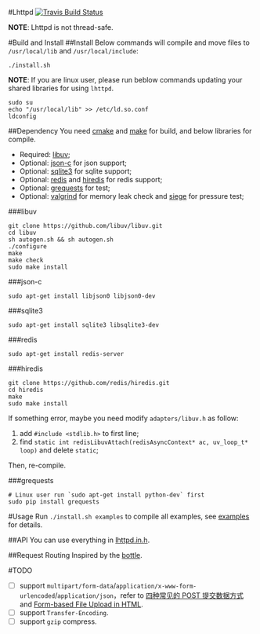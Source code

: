 #Lhttpd
[![Travis Build Status](https://travis-ci.org/loggerhead/lhttpd.svg)](https://travis-ci.org/loggerhead/lhttpd)

**NOTE**: Lhttpd is not thread-safe.

#Build and Install
##Install
Below commands will compile and move files to `/usr/local/lib` and `/usr/local/include`:

```shell
./install.sh
```

**NOTE**: If you are linux user, please run beblow commands updating your shared libraries for using `lhttpd`.

```shell
sudo su
echo "/usr/local/lib" >> /etc/ld.so.conf
ldconfig
```

##Dependency
You need [cmake](http://www.cmake.org/) and [make](http://www.gnu.org/software/make/) for build, and below libraries for compile.

* Required: [libuv](https://github.com/libuv/libuv);
* Optional: [json-c](https://github.com/json-c/json-c) for json support;
* Optional: [sqlite3](https://www.sqlite.org/) for sqlite support;
* Optional: [redis](https://github.com/antirez/redis) and [hiredis](https://github.com/redis/hiredis) for redis support;
* Optional: [grequests](https://github.com/kennethreitz/grequests) for test;
* Optional: [valgrind](http://valgrind.org/) for memory leak check and [siege](https://www.joedog.org/siege-home/) for pressure test;

###libuv
```shell
git clone https://github.com/libuv/libuv.git
cd libuv
sh autogen.sh && sh autogen.sh
./configure
make
make check
sudo make install
```

###json-c
```shell
sudo apt-get install libjson0 libjson0-dev
```

###sqlite3
```shell
sudo apt-get install sqlite3 libsqlite3-dev
```

###redis
```shell
sudo apt-get install redis-server
```

###hiredis
```shell
git clone https://github.com/redis/hiredis.git
cd hiredis
make
sudo make install
```

If something error, maybe you need modify `adapters/libuv.h` as follow:

1. add `#include <stdlib.h>` to first line;
2. find `static int redisLibuvAttach(redisAsyncContext* ac, uv_loop_t* loop)` and delete `static`;

Then, re-compile.

###grequests
```shell
# Linux user run `sudo apt-get install python-dev` first
sudo pip install grequests
```

#Usage
Run `./install.sh examples` to compile all examples, see [examples](https://github.com/loggerhead/lhttpd/tree/master/examples) for details. 

##API
You can use everything in [lhttpd.in.h](https://github.com/loggerhead/lhttpd/blob/master/include/lhttpd.in.h).

##Request Routing
Inspired by the [bottle](http://bottlepy.org/docs/dev/tutorial.html#request-routing).

#TODO
* [ ] support `multipart/form-data`/`application/x-www-form-urlencoded`/`application/json`，refer to [四种常见的 POST 提交数据方式](https://www.imququ.com/post/four-ways-to-post-data-in-http.html#toc-2) and [Form-based File Upload in HTML](https://www.ietf.org/rfc/rfc1867.txt).
* [ ] support `Transfer-Encoding`.
* [ ] support `gzip` compress.